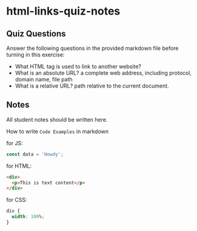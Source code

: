 # html-links-quiz-notes

## Quiz Questions

Answer the following questions in the provided markdown file before turning in this exercise:

- What HTML tag is used to link to another website?
  <a></a>
- What is an absolute URL?
  a complete web address, including protocol, domain name, file path
- What is a relative URL?
  path relative to the current document.

## Notes

All student notes should be written here.

How to write `Code Examples` in markdown

for JS:

```javascript
const data = 'Howdy';
```

for HTML:

```html
<div>
  <p>This is text content</p>
</div>
```

for CSS:

```css
div {
  width: 100%;
}
```
